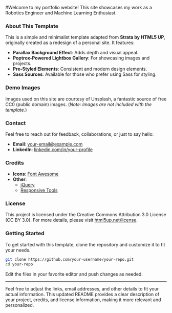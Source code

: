 
#Welcome to my portfolio website! This site showcases my work as a Robotics Engineer and Machine Learning Enthusiast. 

### About This Template

This is a simple and minimalist template adapted from **Strata by HTML5 UP**, originally created as a redesign of a personal site. It features:

- **Parallax Background Effect**: Adds depth and visual appeal.
- **Poptrox-Powered Lightbox Gallery**: For showcasing images and projects.
- **Pre-Styled Elements**: Consistent and modern design elements.
- **Sass Sources**: Available for those who prefer using Sass for styling.

### Demo Images

Images used on this site are courtesy of Unsplash, a fantastic source of free CC0 (public domain) images. (*Note: Images are not included with the template.*)

### Contact

Feel free to reach out for feedback, collaborations, or just to say hello:

- **Email**: [your-email@example.com](mailto:singhalshubham949@gmail.com@example.com)
- **LinkedIn**: [linkedin.com/in/your-profile](https://linkedin.com/in/sciencestoked)

### Credits

- **Icons**: [Font Awesome](https://fontawesome.com)
- **Other**:
  - [jQuery](https://jquery.com)
  - [Responsive Tools](https://github.com/ajlkn/responsive-tools)

### License

This project is licensed under the Creative Commons Attribution 3.0 License (CC BY 3.0). For more details, please visit [html5up.net/license](https://html5up.net/license).

### Getting Started

To get started with this template, clone the repository and customize it to fit your needs.

```bash
git clone https://github.com/your-username/your-repo.git
cd your-repo
```

Edit the files in your favorite editor and push changes as needed.

---

Feel free to adjust the links, email addresses, and other details to fit your actual information. This updated README provides a clear description of your project, credits, and license information, making it more relevant and personalized.

